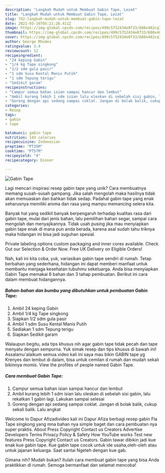 ```yaml
---
description: "Langkah Mudah untuk Membuat Gabin Tape, Lezat"
title: "Langkah Mudah untuk Membuat Gabin Tape, Lezat"
slug: 742-langkah-mudah-untuk-membuat-gabin-tape-lezat
date: 2021-03-16T05:21:26.411Z
image: https://img-global.cpcdn.com/recipes/499c5752434e0f33/680x482cq70/gabin-tape-foto-resep-utama.jpg
thumbnail: https://img-global.cpcdn.com/recipes/499c5752434e0f33/680x482cq70/gabin-tape-foto-resep-utama.jpg
cover: https://img-global.cpcdn.com/recipes/499c5752434e0f33/680x482cq70/gabin-tape-foto-resep-utama.jpg
author: George Rhodes
ratingvalue: 3.4
reviewcount: 12
recipeingredient:
- "24 keping Gabin"
- "1/4 kg Tape singkong"
- "1/2 sdm gula pasir"
- "1 sdm Susu Kental Manis Putih"
- "1 sdm Tepung terigu"
- "Sedikit garam"
recipeinstructions:
- "Campur semua bahan isian sampai hancur dan lembut"
- "Ambil kurang lebih 1 sdm isian lalu oleskan di sebelah sisi gabin, lalu rekatkan 1 gabin lagi. Lakukan sampai selesai"
- "Goreng dengan api sedang sampai coklat. Jangan di bolak balik, cukup sekali balik. Lalu angkat"
categories:
- Resep
tags:
- gabin
- tape

katakunci: gabin tape 
nutrition: 143 calories
recipecuisine: Indonesian
preptime: "PT35M"
cooktime: "PT57M"
recipeyield: "4"
recipecategory: Dinner

---
```



![Gabin Tape](https://img-global.cpcdn.com/recipes/499c5752434e0f33/680x482cq70/gabin-tape-foto-resep-utama.jpg)

Lagi mencari inspirasi resep gabin tape yang unik? Cara membuatnya memang susah-susah gampang. Jika salah mengolah maka hasilnya tidak akan memuaskan dan bahkan tidak sedap. Padahal gabin tape yang enak seharusnya memiliki aroma dan rasa yang mampu memancing selera kita.

Banyak hal yang sedikit banyak berpengaruh terhadap kualitas rasa dari gabin tape, mulai dari jenis bahan, lalu pemilihan bahan segar, sampai cara mengolah dan menyajikannya. Tidak usah pusing jika mau menyiapkan gabin tape enak di mana pun anda berada, karena asal sudah tahu triknya maka hidangan ini bisa jadi suguhan spesial.

Private labeling options custom packaging and inner cores available. Check Out our Selection &amp; Order Now. Free UK Delivery on Eligible Orders!


Nah, kali ini kita coba, yuk, variasikan gabin tape sendiri di rumah. Tetap berbahan yang sederhana, hidangan ini dapat memberi manfaat untuk membantu menjaga kesehatan tubuhmu sekeluarga. Anda bisa menyiapkan Gabin Tape memakai 6 bahan dan 3 tahap pembuatan. Berikut ini cara dalam membuat hidangannya.

<!--inarticleads1-->

##### Bahan-bahan dan bumbu yang dibutuhkan untuk pembuatan Gabin Tape:

1. Ambil 24 keping Gabin
1. Ambil 1/4 kg Tape singkong
1. Siapkan 1/2 sdm gula pasir
1. Ambil 1 sdm Susu Kental Manis Putih
1. Sediakan 1 sdm Tepung terigu
1. Siapkan Sedikit garam


Walaupun begitu, ada tips khusus nih agar gabin tape tidak pecah dan tape menyatu dengan sempurna. Yuk simak resep dan tips khusus di bawah ini! Assalamu&#39;alaikum semua.video kali ini saya mau bikin GABIN tape yg Krenyes dan lembut di dalam, bisa untuk cemilan d rumah dan mudah sekali bikinnya momis. View the profiles of people named Gabin Tape. 

<!--inarticleads2-->

##### Cara membuat Gabin Tape:

1. Campur semua bahan isian sampai hancur dan lembut
1. Ambil kurang lebih 1 sdm isian lalu oleskan di sebelah sisi gabin, lalu rekatkan 1 gabin lagi. Lakukan sampai selesai
1. Goreng dengan api sedang sampai coklat. Jangan di bolak balik, cukup sekali balik. Lalu angkat


Welcome to Dapur Afizadivideo kali ini Dapur Afiza berbagi resep gabin Fla Tape singkong yang mna bahan nya simple baget dan cara pembuatan nya super praktis. About Press Copyright Contact us Creators Advertise Developers Terms Privacy Policy &amp; Safety How YouTube works Test new features Press Copyright Contact us Creators. Gabin tawar dibikin jadi kue enak kue gabin tape. Kue gabin tape cocok untuk ide usaha,oleh-oleh atau untuk jajanan keluarga. Saat santai Ngeteh dengan kue gab. 

Gimana nih? Mudah bukan? Itulah cara membuat gabin tape yang bisa Anda praktikkan di rumah. Semoga bermanfaat dan selamat mencoba!
